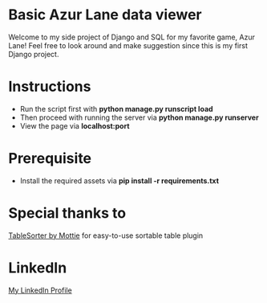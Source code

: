 # Basic Azur Lane data viewer

Welcome to my side project of Django and SQL for my favorite game, Azur Lane!
Feel free to look around and make suggestion since this is my first Django project.

# Instructions
* Run the script first with **python manage.py runscript load**
* Then proceed with running the server via **python manage.py runserver**
* View the page via **localhost:port**

# Prerequisite
* Install the required assets via **pip install -r requirements.txt**

# Special thanks to
[TableSorter by Mottie](https://github.com/Mottie/tablesorter) for easy-to-use sortable table plugin
# LinkedIn

[My LinkedIn Profile](https://www.linkedin.com/in/watcharapon-thossaruksa-661470259/?trk=public_profile-settings_edit-profile-content&originalSubdomain=au)
